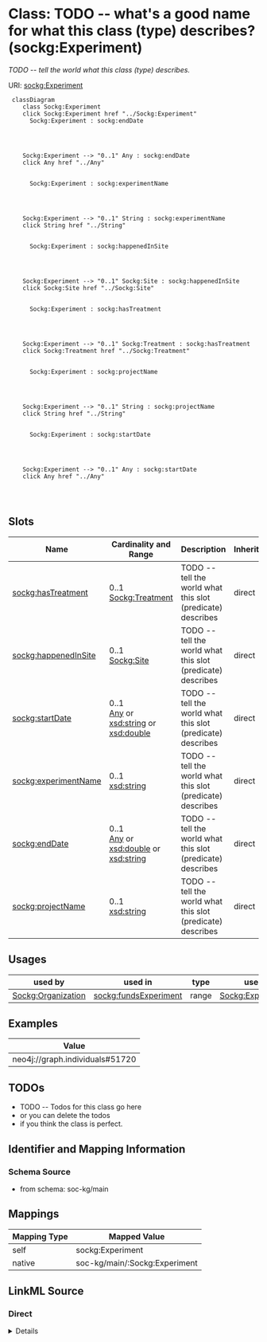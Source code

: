 

# Class: TODO -- what's a good name for what this class (type) describes? (sockg:Experiment)


_TODO -- tell the world what this class (type) describes._





URI: [sockg:Experiment](http://www.semanticweb.org/sockg/ontologies/2024/0/soil-carbon-ontology/Experiment)






```mermaid
 classDiagram
    class Sockg:Experiment
    click Sockg:Experiment href "../Sockg:Experiment"
      Sockg:Experiment : sockg:endDate
        
          
    
    
    Sockg:Experiment --> "0..1" Any : sockg:endDate
    click Any href "../Any"

        
      Sockg:Experiment : sockg:experimentName
        
          
    
    
    Sockg:Experiment --> "0..1" String : sockg:experimentName
    click String href "../String"

        
      Sockg:Experiment : sockg:happenedInSite
        
          
    
    
    Sockg:Experiment --> "0..1" Sockg:Site : sockg:happenedInSite
    click Sockg:Site href "../Sockg:Site"

        
      Sockg:Experiment : sockg:hasTreatment
        
          
    
    
    Sockg:Experiment --> "0..1" Sockg:Treatment : sockg:hasTreatment
    click Sockg:Treatment href "../Sockg:Treatment"

        
      Sockg:Experiment : sockg:projectName
        
          
    
    
    Sockg:Experiment --> "0..1" String : sockg:projectName
    click String href "../String"

        
      Sockg:Experiment : sockg:startDate
        
          
    
    
    Sockg:Experiment --> "0..1" Any : sockg:startDate
    click Any href "../Any"

        
      
```




<!-- no inheritance hierarchy -->


## Slots

| Name | Cardinality and Range | Description | Inheritance |
| ---  | --- | --- | --- |
| [sockg:hasTreatment](../slots/sockg:hasTreatment.md) | 0..1 <br/> [Sockg:Treatment](../classes/Sockg:Treatment.md) | TODO -- tell the world what this slot (predicate) describes | direct |
| [sockg:happenedInSite](../slots/sockg:happenedInSite.md) | 0..1 <br/> [Sockg:Site](../classes/Sockg:Site.md) | TODO -- tell the world what this slot (predicate) describes | direct |
| [sockg:startDate](../slots/sockg:startDate.md) | 0..1 <br/> [Any](../classes/Any.md)&nbsp;or&nbsp;<br />[xsd:string](http://www.w3.org/2001/XMLSchema#string)&nbsp;or&nbsp;<br />[xsd:double](http://www.w3.org/2001/XMLSchema#double) | TODO -- tell the world what this slot (predicate) describes | direct |
| [sockg:experimentName](../slots/sockg:experimentName.md) | 0..1 <br/> [xsd:string](http://www.w3.org/2001/XMLSchema#string) | TODO -- tell the world what this slot (predicate) describes | direct |
| [sockg:endDate](../slots/sockg:endDate.md) | 0..1 <br/> [Any](../classes/Any.md)&nbsp;or&nbsp;<br />[xsd:double](http://www.w3.org/2001/XMLSchema#double)&nbsp;or&nbsp;<br />[xsd:string](http://www.w3.org/2001/XMLSchema#string) | TODO -- tell the world what this slot (predicate) describes | direct |
| [sockg:projectName](../slots/sockg:projectName.md) | 0..1 <br/> [xsd:string](http://www.w3.org/2001/XMLSchema#string) | TODO -- tell the world what this slot (predicate) describes | direct |





## Usages

| used by | used in | type | used |
| ---  | --- | --- | --- |
| [Sockg:Organization](../classes/Sockg:Organization.md) | [sockg:fundsExperiment](../slots/sockg:fundsExperiment.md) | range | [Sockg:Experiment](../classes/Sockg:Experiment.md) |







## Examples

| Value |
| --- |
| neo4j://graph.individuals#51720 |

## TODOs

* TODO -- Todos for this class go here
* or you can delete the todos
* if you think the class is perfect.

## Identifier and Mapping Information







### Schema Source


* from schema: soc-kg/main




## Mappings

| Mapping Type | Mapped Value |
| ---  | ---  |
| self | sockg:Experiment |
| native | soc-kg/main/:Sockg:Experiment |







## LinkML Source

<!-- TODO: investigate https://stackoverflow.com/questions/37606292/how-to-create-tabbed-code-blocks-in-mkdocs-or-sphinx -->

### Direct

<details>
```yaml
name: sockg:Experiment
description: TODO -- tell the world what this class (type) describes.
title: TODO -- what's a good name for what this class (type) describes?
todos:
- TODO -- Todos for this class go here
- or you can delete the todos
- if you think the class is perfect.
notes:
- There are 55 instances of this class.
examples:
- value: neo4j://graph.individuals#51720
from_schema: soc-kg/main
slots:
- sockg:hasTreatment
- sockg:happenedInSite
- sockg:startDate
- sockg:experimentName
- sockg:endDate
- sockg:projectName
class_uri: sockg:Experiment

```
</details>

### Induced

<details>
```yaml
name: sockg:Experiment
description: TODO -- tell the world what this class (type) describes.
title: TODO -- what's a good name for what this class (type) describes?
todos:
- TODO -- Todos for this class go here
- or you can delete the todos
- if you think the class is perfect.
notes:
- There are 55 instances of this class.
examples:
- value: neo4j://graph.individuals#51720
from_schema: soc-kg/main
attributes:
  sockg:hasTreatment:
    name: sockg:hasTreatment
    description: TODO -- tell the world what this slot (predicate) describes.
    todos:
    - TODO -- Todos for this slot go here
    - or you can delete the todos
    - if you think the class is perfect.
    comments:
    - 741 occurrences with subject type sockg:Experiment and object type sockg:Treatment.
    examples:
    - value: neo4j://graph.individuals#51716 sockg:hasTreatment neo4j://graph.individuals#359530
    from_schema: soc-kg/main
    rank: 1000
    slot_uri: sockg:hasTreatment
    alias: sockg:hasTreatment
    owner: sockg:Experiment
    domain_of:
    - sockg:Experiment
    range: sockg:Treatment
  sockg:happenedInSite:
    name: sockg:happenedInSite
    description: TODO -- tell the world what this slot (predicate) describes.
    todos:
    - TODO -- Todos for this slot go here
    - or you can delete the todos
    - if you think the class is perfect.
    comments:
    - 61 occurrences with subject type sockg:Experiment and object type sockg:Site.
    examples:
    - value: neo4j://graph.individuals#51698 sockg:happenedInSite neo4j://graph.individuals#230697
    from_schema: soc-kg/main
    rank: 1000
    slot_uri: sockg:happenedInSite
    alias: sockg:happenedInSite
    owner: sockg:Experiment
    domain_of:
    - sockg:Experiment
    range: sockg:Site
  sockg:startDate:
    name: sockg:startDate
    description: TODO -- tell the world what this slot (predicate) describes.
    todos:
    - TODO -- Todos for this slot go here
    - or you can delete the todos
    - if you think the class is perfect.
    comments:
    - 37796 occurrences with subject type sockg:Amendment and object type string.
    - 3178 occurrences with subject type sockg:ExperimentalUnit and object type string.
    - 1951 occurrences with subject type sockg:GrazingManagementEvent and object type
      string.
    - 631 occurrences with subject type sockg:ExperimentalUnit and object type xsd:double.
    - 55 occurrences with subject type sockg:Experiment and object type string.
    examples:
    - value: neo4j://graph.individuals#6073 sockg:startDate 2010-04-23
    - value: neo4j://graph.individuals#52263 sockg:startDate 2004-04-01
    - value: neo4j://graph.individuals#172393 sockg:startDate 1996-08-15
    - value: neo4j://graph.individuals#54995 sockg:startDate nan
    - value: neo4j://graph.individuals#51687 sockg:startDate 2009-01-01
    from_schema: soc-kg/main
    rank: 1000
    slot_uri: sockg:startDate
    alias: sockg:startDate
    owner: sockg:Experiment
    domain_of:
    - sockg:Amendment
    - sockg:Experiment
    - sockg:ExperimentalUnit
    - sockg:GrazingManagementEvent
    range: Any
    any_of:
    - range: string
    - range: double
  sockg:experimentName:
    name: sockg:experimentName
    description: TODO -- tell the world what this slot (predicate) describes.
    todos:
    - TODO -- Todos for this slot go here
    - or you can delete the todos
    - if you think the class is perfect.
    comments:
    - 55 occurrences with subject type sockg:Experiment and object type string.
    examples:
    - value: neo4j://graph.individuals#51733 sockg:experimentName Barnyard experiment
        of gas emissions, and nutrient concentrations in leachate and runoff from
        dairy cattle lots with different surface materials
    from_schema: soc-kg/main
    rank: 1000
    slot_uri: sockg:experimentName
    alias: sockg:experimentName
    owner: sockg:Experiment
    domain_of:
    - sockg:Experiment
    range: string
  sockg:endDate:
    name: sockg:endDate
    description: TODO -- tell the world what this slot (predicate) describes.
    todos:
    - TODO -- Todos for this slot go here
    - or you can delete the todos
    - if you think the class is perfect.
    comments:
    - 37796 occurrences with subject type sockg:Amendment and object type xsd:double.
    - 2026 occurrences with subject type sockg:ExperimentalUnit and object type xsd:double.
    - 1783 occurrences with subject type sockg:ExperimentalUnit and object type string.
    - 1951 occurrences with subject type sockg:GrazingManagementEvent and object type
      string.
    - 55 occurrences with subject type sockg:Experiment and object type string.
    examples:
    - value: neo4j://graph.individuals#11898 sockg:endDate nan
    - value: neo4j://graph.individuals#52943 sockg:endDate nan
    - value: neo4j://graph.individuals#52582 sockg:endDate 2009-11-11
    - value: neo4j://graph.individuals#172114 sockg:endDate 2005-08-08
    - value: neo4j://graph.individuals#51722 sockg:endDate 2011-05-18
    from_schema: soc-kg/main
    rank: 1000
    slot_uri: sockg:endDate
    alias: sockg:endDate
    owner: sockg:Experiment
    domain_of:
    - sockg:Amendment
    - sockg:Experiment
    - sockg:ExperimentalUnit
    - sockg:GrazingManagementEvent
    range: Any
    any_of:
    - range: double
    - range: string
  sockg:projectName:
    name: sockg:projectName
    description: TODO -- tell the world what this slot (predicate) describes.
    todos:
    - TODO -- Todos for this slot go here
    - or you can delete the todos
    - if you think the class is perfect.
    comments:
    - 55 occurrences with subject type sockg:Experiment and object type string.
    - 9 occurrences with subject type sockg:Project and object type string.
    examples:
    - value: neo4j://graph.individuals#51735 sockg:projectName NUOnet
    - value: neo4j://graph.individuals#227188 sockg:projectName NUOnet Alumbre, Ecuador,
        Phase 1
    from_schema: soc-kg/main
    rank: 1000
    slot_uri: sockg:projectName
    alias: sockg:projectName
    owner: sockg:Experiment
    domain_of:
    - sockg:Experiment
    - sockg:Project
    range: string
class_uri: sockg:Experiment

```
</details>